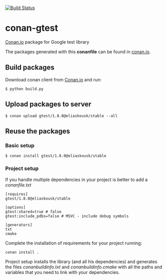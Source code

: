 [![Build Status](https://travis-ci.org/eliaskousk/conan-gtest.svg)](https://travis-ci.org/eliaskousk/conan-gtest)


# conan-gtest

[Conan.io](https://conan.io) package for Google test library

The packages generated with this **conanfile** can be found in [conan.io](https://conan.io/source/gtest/1.8.0/eliaskousk/stable).

## Build packages

Download conan client from [Conan.io](https://conan.io) and run:

    $ python build.py
    
## Upload packages to server

    $ conan upload gtest/1.8.0@eliaskousk/stable --all
    
## Reuse the packages

### Basic setup

    $ conan install gtest/1.8.0@eliaskousk/stable
    
### Project setup

If you handle multiple dependencies in your project is better to add a *conanfile.txt*
    
    [requires]
    gtest/1.8.0@eliaskousk/stable

    [options]
    gtest:shared=true # false
    gtest:include_pdbs=false # MSVC - include debug symbols
    
    [generators]
    txt
    cmake

Complete the installation of requirements for your project running:</small></span>

    conan install . 

Project setup installs the library (and all his dependencies) and generates the files *conanbuildinfo.txt* and *conanbuildinfo.cmake* with all the paths and variables that you need to link with your dependencies.
